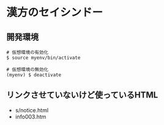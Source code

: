 # 漢方のセイシンドー

## 開発環境

```shell
# 仮想環境の有効化
$ source myenv/bin/activate

# 仮想環境の無効化
(myenv) $ deactivate

```



## リンクさせていないけど使っているHTML

* s/notice.html
* info003.htm
